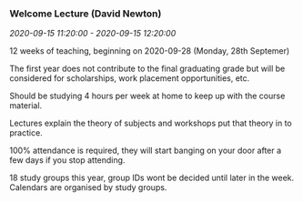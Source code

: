 ### Welcome Lecture (David Newton)

_2020-09-15 11:20:00 - 2020-09-15 12:20:00_

12 weeks of teaching, beginning on 2020-09-28 (Monday, 28th Septemer)

The first year does not contribute to the final graduating grade but will be considered for scholarships, work placement opportunities, etc.

Should be studying 4 hours per week at home to keep up with the course material.

Lectures explain the theory of subjects and workshops put that theory in to practice.

100% attendance is required, they will start banging on your door after a few days if you stop attending.

18 study groups this year, group IDs wont be decided until later in the week. Calendars are organised by study groups.
